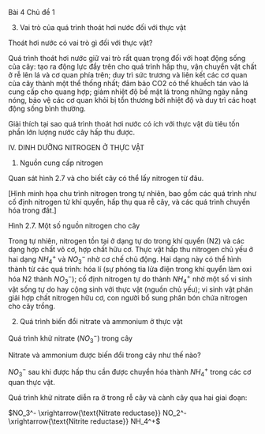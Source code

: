 Bài 4
Chủ đề 1

3. Vai trò của quá trình thoát hơi nước đối với thực vật

Thoát hơi nước có vai trò gì đối với thực vật?

Quá trình thoát hơi nước giữ vai trò rất quan trọng đối với hoạt động sống của cây: tạo ra động lực đẩy trên cho quá trình hấp thụ, vận chuyển vật chất ở rễ lên lá và cơ quan phía trên; duy trì sức trương và liên kết các cơ quan của cây thành một thể thống nhất; đảm bảo CO2 có thể khuếch tán vào lá cung cấp cho quang hợp; giảm nhiệt độ bề mặt lá trong những ngày nắng nóng, bảo vệ các cơ quan khỏi bị tổn thương bởi nhiệt độ và duy trì các hoạt động sống bình thường.

Giải thích tại sao quá trình thoát hơi nước có ích với thực vật dù tiêu tốn phần lớn lượng nước cây hấp thu được.

IV. DINH DƯỠNG NITROGEN Ở THỰC VẬT
1. Nguồn cung cấp nitrogen

Quan sát hình 2.7 và cho biết cây có thể lấy nitrogen từ đâu.

[Hình minh họa chu trình nitrogen trong tự nhiên, bao gồm các quá trình như cố định nitrogen từ khí quyển, hấp thụ qua rễ cây, và các quá trình chuyển hóa trong đất.]

Hình 2.7. Một số nguồn nitrogen cho cây

Trong tự nhiên, nitrogen tồn tại ở dạng tự do trong khí quyển (N2) và các dạng hợp chất vô cơ, hợp chất hữu cơ. Thực vật hấp thu nitrogen chủ yếu ở hai dạng $NH_4^+$ và $NO_3^-$ nhờ cơ chế chủ động. Hai dạng này có thể hình thành từ các quá trình: hóa lí (sự phóng tia lửa điện trong khí quyển làm oxi hóa N2 thành $NO_3^-$); cố định nitrogen tự do thành $NH_4^+$ nhờ một số vi sinh vật sống tự do hay cộng sinh với thực vật (nguồn chủ yếu); vi sinh vật phân giải hợp chất nitrogen hữu cơ, con người bổ sung phân bón chứa nitrogen cho cây trồng.

2. Quá trình biến đổi nitrate và ammonium ở thực vật

Quá trình khử nitrate ($NO_3^-$) trong cây

Nitrate và ammonium được biến đổi trong cây như thế nào?

$NO_3^-$ sau khi được hấp thu cần được chuyển hóa thành $NH_4^+$ trong các cơ quan thực vật.

Quá trình khử nitrate diễn ra ở trong rễ cây và cành cây qua hai giai đoạn:

$NO_3^- \xrightarrow{\text{Nitrate reductase}} NO_2^- \xrightarrow{\text{Nitrite reductase}} NH_4^+$